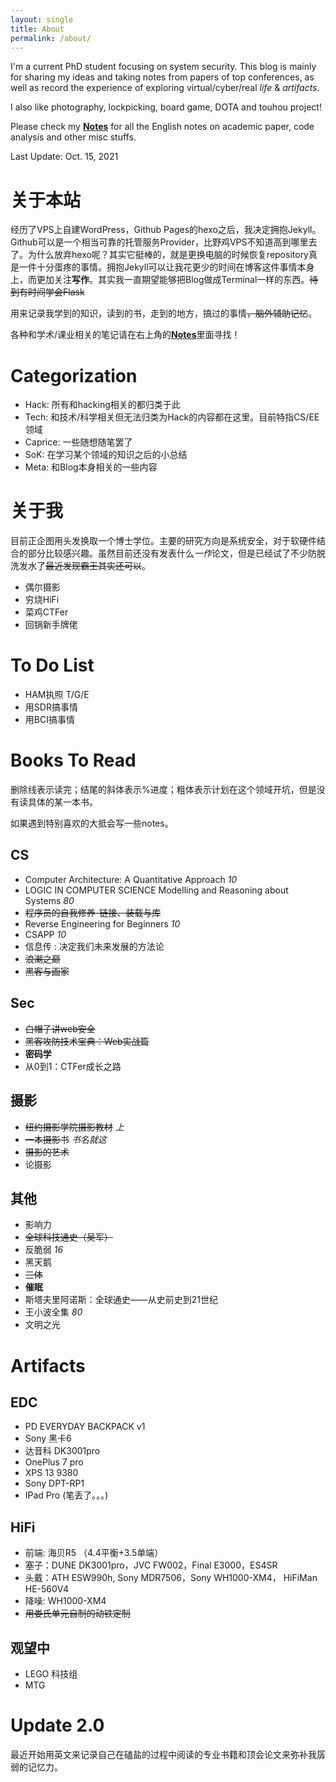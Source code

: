 ```yaml
---
layout: single
title: About
permalink: /about/
---
```


I'm a current PhD student focusing on system security. This blog is mainly for sharing my ideas and taking notes from papers of top conferences, as well as record the experience of exploring virtual/cyber/real *life* & *artifacts*.

I also like photography, lockpicking, board game, DOTA and touhou project!

Please check my [**Notes**](https://ya0guang.com/tiddly/output/notebook.html) for all the English notes on academic paper, code analysis and other misc stuffs.

Last Update: Oct. 15, 2021

# 关于本站

经历了VPS上自建WordPress，Github Pages的hexo之后，我决定拥抱Jekyll。Github可以是一个相当可靠的托管服务Provider，比野鸡VPS不知道高到哪里去了。为什么放弃hexo呢？其实它挺棒的，就是更换电脑的时候恢复repository真是一件十分蛋疼的事情。拥抱Jekyll可以让我花更少的时间在博客这件事情本身上，而更加关注**写作**。其实我一直期望能够把Blog做成Terminal一样的东西。~~待到有时间学会Flask~~

用来记录我学到的知识，读到的书，走到的地方，搞过的事情~~，脑外辅助记忆~~。

各种和学术/课业相关的笔记请在右上角的[**Notes**](https://ya0guang.com/tiddly/output/notebook.html)里面寻找！

# Categorization

- Hack: 所有和hacking相关的都归类于此
- Tech: 和技术/科学相关但无法归类为Hack的内容都在这里。目前特指CS/EE领域
- Caprice: 一些随想随笔罢了
- SoK: 在学习某个领域的知识之后的小总结
- Meta: 和Blog本身相关的一些内容

# 关于我

目前正企图用头发换取一个博士学位。主要的研究方向是系统安全，对于软硬件结合的部分比较感兴趣。虽然目前还没有发表什么*一作*论文，但是已经试了不少防脱洗发水了~~最近发现霸王其实还可以~~。

- 偶尔摄影
- 穷烧HiFi
- 菜鸡CTFer
- 回锅新手牌佬

# To Do List

- HAM执照 T/G/E
- 用SDR搞事情
- 用BCI搞事情

# Books To Read

删除线表示读完；结尾的斜体表示%进度；粗体表示计划在这个领域开坑，但是没有读具体的某一本书。

如果遇到特别喜欢的大抵会写一些notes。

## CS

- Computer Architecture: A Quantitative Approach *10*
- LOGIC IN COMPUTER SCIENCE Modelling and Reasoning about Systems *80*
- ~~程序员的自我修养-链接、装载与库~~
- Reverse Engineering for Beginners *10*
- CSAPP *10*
- 信息传 : 决定我们未来发展的方法论
- ~~浪潮之巅~~
- ~~黑客与画家~~

## Sec

- ~~白帽子讲web安全~~
- ~~黑客攻防技术宝典：Web实战篇~~
- **密码学**
- 从0到1：CTFer成长之路

## 摄影

- ~~纽约摄影学院摄影教材~~ *上*
- ~~一本摄影书~~ *书名就这*
- ~~摄影的艺术~~
- 论摄影

## 其他

- 影响力
- ~~全球科技通史（吴军）~~
- 反脆弱 *16*
- 黑天鹅
- ~~三体~~
- **催眠**
- 斯塔夫里阿诺斯：全球通史——从史前史到21世纪
- 王小波全集 *80*
- 文明之光

# Artifacts

## EDC

- PD EVERYDAY BACKPACK v1
- Sony 黑卡6
- 达音科 DK3001pro
- OnePlus 7 pro
- XPS 13 9380
- Sony DPT-RP1
- IPad Pro (笔丢了。。。)

## HiFi

- 前端: 海贝R5 （4.4平衡+3.5单端）
- 塞子：DUNE DK3001pro，JVC FW002，Final E3000，ES4SR
- 头戴：ATH ESW990h, Sony MDR7506，Sony WH1000-XM4， HiFiMan HE-560V4
- 降噪: WH1000-XM4
- ~~用娄氏单元自制的动铁定制~~

## 观望中

- LEGO 科技组
- MTG

# Update 2.0

最近开始用英文来记录自己在磕盐的过程中阅读的专业书籍和顶会论文来弥补我孱弱的记忆力。
